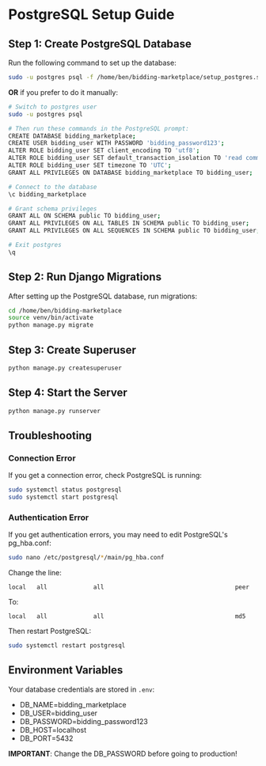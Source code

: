 # PostgreSQL Setup Guide

## Step 1: Create PostgreSQL Database

Run the following command to set up the database:

```bash
sudo -u postgres psql -f /home/ben/bidding-marketplace/setup_postgres.sql
```

**OR** if you prefer to do it manually:

```bash
# Switch to postgres user
sudo -u postgres psql

# Then run these commands in the PostgreSQL prompt:
CREATE DATABASE bidding_marketplace;
CREATE USER bidding_user WITH PASSWORD 'bidding_password123';
ALTER ROLE bidding_user SET client_encoding TO 'utf8';
ALTER ROLE bidding_user SET default_transaction_isolation TO 'read committed';
ALTER ROLE bidding_user SET timezone TO 'UTC';
GRANT ALL PRIVILEGES ON DATABASE bidding_marketplace TO bidding_user;

# Connect to the database
\c bidding_marketplace

# Grant schema privileges
GRANT ALL ON SCHEMA public TO bidding_user;
GRANT ALL PRIVILEGES ON ALL TABLES IN SCHEMA public TO bidding_user;
GRANT ALL PRIVILEGES ON ALL SEQUENCES IN SCHEMA public TO bidding_user;

# Exit postgres
\q
```

## Step 2: Run Django Migrations

After setting up the PostgreSQL database, run migrations:

```bash
cd /home/ben/bidding-marketplace
source venv/bin/activate
python manage.py migrate
```

## Step 3: Create Superuser

```bash
python manage.py createsuperuser
```

## Step 4: Start the Server

```bash
python manage.py runserver
```

## Troubleshooting

### Connection Error
If you get a connection error, check PostgreSQL is running:
```bash
sudo systemctl status postgresql
sudo systemctl start postgresql
```

### Authentication Error
If you get authentication errors, you may need to edit PostgreSQL's pg_hba.conf:
```bash
sudo nano /etc/postgresql/*/main/pg_hba.conf
```

Change the line:
```
local   all             all                                     peer
```

To:
```
local   all             all                                     md5
```

Then restart PostgreSQL:
```bash
sudo systemctl restart postgresql
```

## Environment Variables

Your database credentials are stored in `.env`:
- DB_NAME=bidding_marketplace
- DB_USER=bidding_user
- DB_PASSWORD=bidding_password123
- DB_HOST=localhost
- DB_PORT=5432

**IMPORTANT**: Change the DB_PASSWORD before going to production!

